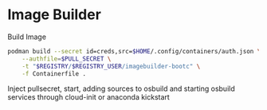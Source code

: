 # Image Builder

Build Image 

```sh
podman build --secret id=creds,src=$HOME/.config/containers/auth.json \
    --authfile=$PULL_SECRET \
    -t "$REGISTRY/$REGISTRY_USER/imagebuilder-bootc" \
    -f Containerfile .
```

Inject pullsecret, start, adding sources to osbuild and starting osbuild services through cloud-init or anaconda kickstart
